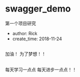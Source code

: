 # swagger_demo
第一个项目研究

* author: Rick
* create_time: 2018-11-24 

##
加油！ 为了梦想！！
##
每天学习一点点 每天进步一点点！！
